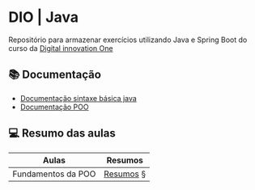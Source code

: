 
# DIO | Java  

Repositório para armazenar exercícios utilizando Java e Spring Boot do curso da  [Digital innovation One](https://web.dio.me/) 

## 📚 Documentação 

 - [Documentação sintaxe básica java](https://web.dio.me/course/aprendendo-a-sintaxe-java/learning/f7af647f-d6ef-4663-8a3c-1f63129ee55f?back=/track/coding-the-future-claro-java-spring-boot&tab=undefined&moduleId=undefined)
 - [Documentação POO](https://web.dio.me/course/fundamentos-da-programacao-orientada-a-objetos-com-java/learning/fd8a5d84-efb1-434b-aeab-215e344ebe26?back=/track/coding-the-future-claro-java-spring-boot&tab=undefined&moduleId=undefined) 
 ## 💻 Resumo das aulas 
| Aulas | Resumos |
|-------|---------|
|Fundamentos da POO | [Resumos](https://web.dio.me/course/fundamentos-da-programacao-orientada-a-objetos-com-java/learning/fd8a5d84-efb1-434b-aeab-215e344ebe26?back=/track/coding-the-future-claro-java-spring-boot&tab=undefined&moduleId=undefined) §